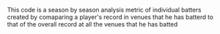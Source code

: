 This code is a season by season analysis metric of individual batters created by comaparing a player's record in venues that he has batterd to that of the overall record at all the venues that he has batted
